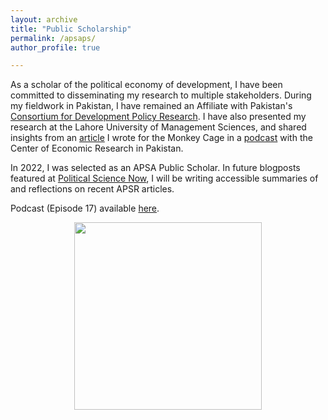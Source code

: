 ```yaml
---
layout: archive
title: "Public Scholarship"
permalink: /apsaps/
author_profile: true

---
```


As a scholar of the political economy of development, I have been committed to disseminating my research to multiple stakeholders. During my fieldwork in
Pakistan, I have remained an Affiliate with Pakistan's [Consortium for Development Policy Research](https://cdpr.org.pk/fellows_affiliates/shahbano-ijaz/).
I have also presented my research at the Lahore University of Management Sciences, and shared insights from an [article](https://www.washingtonpost.com/politics/2021/05/21/what-would-persuade-south-asians-get-vaccinated-against-covid-19/)
I wrote for the Monkey Cage in a [podcast](https://www.cerp.org.pk/pages/podcasts) with the Center of Economic Research in Pakistan. 

In 2022, I was selected as an APSA Public Scholar. In future blogposts featured at [Political Science Now](https://politicalsciencenow.com), I will be writing
accessible summaries of and reflections on recent APSR articles.

Podcast (Episode 17) available [here](https://www.youtube.com/watch?v=vy-aQz7RjnU&feature=youtu.be).


<p align="center">
<a href="https://user-images.githubusercontent.com/39137491/172979011-0c696ba7-d7a7-4241-9b0c-a4396c6b07a2.jpg"><img src="https://user-images.githubusercontent.com/39137491/172979011-0c696ba7-d7a7-4241-9b0c-a4396c6b07a2.jpg" width=300> 
  </p>
